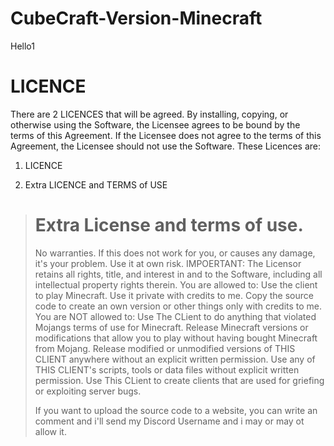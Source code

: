 # CubeCraft-Version-Minecraft
Hello1

# LICENCE
There are 2 LICENCES that will be agreed.
By installing, copying, or otherwise using the Software, the Licensee agrees to be bound by the terms of this Agreement. If the Licensee does not agree to the terms of this Agreement, the Licensee should not use the Software.
These Licences are:
1. LICENCE 

2. Extra LICENCE and TERMS of USE
>Extra License and terms of use.
>================================
>
>No warranties. If this does not work for you, or causes any damage, it's your problem. Use it at own risk.
>IMPOERTANT:
>The Licensor retains all rights, title, and interest in and to the Software, including all intellectual property rights therein. 
>You are allowed to:
> Use the client to play Minecraft.
> Use it private with credits to me.
> Copy the source code to create an own version or other things only with credits to me.
>You are NOT allowed to:
> Use The CLient to do anything that violated Mojangs terms of use for Minecraft.
> Release Minecraft versions or modifications that allow you to play without having bought Minecraft from Mojang.
> Release modified or unmodified versions of THIS CLIENT anywhere without an explicit written permission.
> Use any of THIS CLIENT's scripts, tools or data files without explicit written permission.
> Use This CLient to create clients that are used for griefing or exploiting server bugs.
>
> If you want to upload the source code to a website, you can write an comment and i'll send my Discord Username and i may or may ot allow it.
